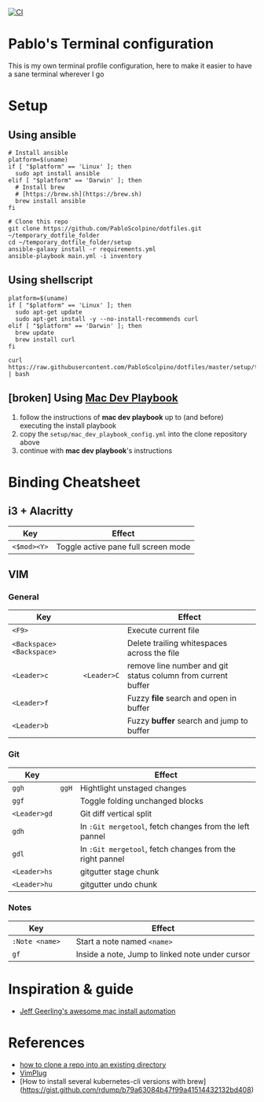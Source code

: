 [![CI](https://github.com/PabloScolpino/dotfiles/actions/workflows/ci.yml/badge.svg)](https://github.com/PabloScolpino/dotfiles/actions/workflows/ci.yml)

# Pablo's Terminal configuration
This is my own terminal profile configuration, here to make it easier to have a sane terminal wherever I go

# Setup


## Using ansible

    # Install ansible
    platform=$(uname)
    if [ "$platform" == 'Linux' ]; then
      sudo apt install ansible
    elif [ "$platform" == 'Darwin' ]; then
      # Install brew
      # [https://brew.sh](https://brew.sh)
      brew install ansible
    fi

    # Clone this repo
    git clone https://github.com/PabloScolpino/dotfiles.git ~/temporary_dotfile_folder
    cd ~/temporary_dotfile_folder/setup
    ansible-galaxy install -r requirements.yml
    ansible-playbook main.yml -i inventory

## Using shellscript

    platform=$(uname)
    if [ "$platform" == 'Linux' ]; then
      sudo apt-get update
      sudo apt-get install -y --no-install-recommends curl
    elif [ "$platform" == 'Darwin' ]; then
      brew update
      brew install curl
    fi

    curl https://raw.githubusercontent.com/PabloScolpino/dotfiles/master/setup/terminal_setup.sh | bash

## [broken] Using [Mac Dev Playbook](https://github.com/geerlingguy/mac-dev-playbook)

1. follow the instructions of **mac dev playbook** up to (and before) executing the install playbook
1. copy the `setup/mac_dev_playbook_config.yml` into the clone repository above
1. continue with **mac dev playbook**'s instructions

# Binding Cheatsheet

## i3 + Alacritty

|Key|Effect|
|-|-|
|`<$mod><Y>`|Toggle active pane full screen mode|

## VIM

### General
|Key||Effect|
|-|-|-|
|`<F9>`||Execute current file|
|`<Backspace><Backspace>`||Delete trailing whitespaces across the file|
|`<Leader>c`|`<Leader>C`|remove line number and git status column from current buffer|
|`<Leader>f`||Fuzzy **file** search and open in buffer|
|`<Leader>b`||Fuzzy **buffer** search and jump to buffer|

### Git

|Key||Effect|
|-|-|-|
|`ggh`|`ggH`|Hightlight unstaged changes|
|`ggf`||Toggle folding unchanged blocks|
|`<Leader>gd`||Git diff vertical split|
|`gdh`||In `:Git mergetool`, fetch changes from the left pannel|
|`gdl`||In `:Git mergetool`, fetch changes from the right pannel|
|`<Leader>hs`||gitgutter stage chunk|
|`<Leader>hu`||gitgutter undo chunk|

### Notes
|Key||Effect|
|-|-|-|
|`:Note <name>`||Start a note named `<name>`|
|`gf`||Inside a note, Jump to linked note under cursor|

# Inspiration & guide
* [Jeff Geerling's awesome mac install automation](https://github.com/geerlingguy/mac-dev-playbook)

# References
* [how to clone a repo into an existing directory](http://stackoverflow.com/questions/2411031/how-do-i-clone-into-a-non-empty-directory)
* [VimPlug](https://github.com/junegunn/vim-plug)
* [How to install several kubernetes-cli versions with brew] (https://gist.github.com/rdump/b79a63084b47f99a41514432132bd408)
